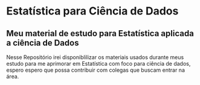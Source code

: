 # Estatística para Ciência de Dados

## Meu material de estudo para Estatística aplicada a ciência de Dados

Nesse Repositório irei disponiblilizar os materiais usados durante meus estudo para me aprimorar em Estatística com foco para ciência de dados, espero espero que possa contribuir com colegas que buscam entrar na área.



